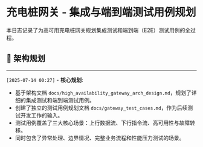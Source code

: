 # 充电桩网关 - 集成与端到端测试用例规划

本日志记录了为高可用充电桩网关规划集成测试和端到端（E2E）测试用例的全过程。

## 📐 架构规划


---
`[2025-07-14 00:27]` - **核心规划**:
- 基于架构文档 `docs/high_availability_gateway_arch_design.md`，规划了详细的集成测试和端到端测试用例。
- 创建了独立的测试用例规划文档 `docs/gateway_test_cases.md`，作为后续测试开发工作的输入。
- 测试用例覆盖了三大核心场景：上行数据流、下行指令流、高可用性与故障转移。
- 同时包含了异常处理、边界情况、完整业务流程和性能压力测试的场景。
